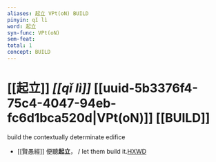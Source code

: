 ```yaml
---
aliases: 起立 VPt(oN) BUILD
pinyin: qǐ lì
word: 起立
syn-func: VPt(oN)
sem-feat: 
total: 1
concept: BUILD 
---
```

# [[起立]] *[[qǐ lì]]*  [[uuid-5b3376f4-75c4-4047-94eb-fc6d1bca520d|VPt(oN)]] [[BUILD]]
build the contextually determinate edifice
 - [[賢愚經]] 便聽**起立**， / let them build it.[HXWD](https://hxwd.org/textview.html?location=KR6b0059_T_010-0420a.3)